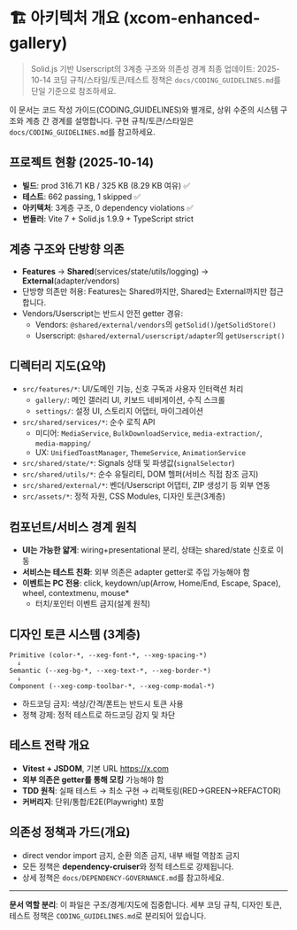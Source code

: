 # 🏗️ 아키텍처 개요 (xcom-enhanced-gallery)

> Solid.js 기반 Userscript의 3계층 구조와 의존성 경계 최종 업데이트: 2025-10-14
> 코딩 규칙/스타일/토큰/테스트 정책은 `docs/CODING_GUIDELINES.md`를 단일
> 기준으로 참조하세요.

이 문서는 코드 작성 가이드(CODING_GUIDELINES)와 별개로, 상위 수준의 시스템
구조와 계층 간 경계를 설명합니다. 구현 규칙/토큰/스타일은
`docs/CODING_GUIDELINES.md`를 참고하세요.

## 프로젝트 현황 (2025-10-14)

- **빌드**: prod 316.71 KB / 325 KB (8.29 KB 여유) ✅
- **테스트**: 662 passing, 1 skipped ✅
- **아키텍처**: 3계층 구조, 0 dependency violations ✅
- **번들러**: Vite 7 + Solid.js 1.9.9 + TypeScript strict

## 계층 구조와 단방향 의존

- **Features** → **Shared**(services/state/utils/logging) →
  **External**(adapter/vendors)
- 단방향 의존만 허용: Features는 Shared까지만, Shared는 External까지만
  접근합니다.
- Vendors/Userscript는 반드시 안전 getter 경유:
  - Vendors: `@shared/external/vendors`의 `getSolid()`/`getSolidStore()`
  - Userscript: `@shared/external/userscript/adapter`의 `getUserscript()`

## 디렉터리 지도(요약)

- `src/features/*`: UI/도메인 기능, 신호 구독과 사용자 인터랙션 처리
  - `gallery/`: 메인 갤러리 UI, 키보드 네비게이션, 수직 스크롤
  - `settings/`: 설정 UI, 스토리지 어댑터, 마이그레이션
- `src/shared/services/*`: 순수 로직 API
  - 미디어: `MediaService`, `BulkDownloadService`, `media-extraction/`,
    `media-mapping/`
  - UX: `UnifiedToastManager`, `ThemeService`, `AnimationService`
- `src/shared/state/*`: Signals 상태 및 파생값(`signalSelector`)
- `src/shared/utils/*`: 순수 유틸리티, DOM 헬퍼(서비스 직접 참조 금지)
- `src/shared/external/*`: 벤더/Userscript 어댑터, ZIP 생성기 등 외부 연동
- `src/assets/*`: 정적 자원, CSS Modules, 디자인 토큰(3계층)

## 컴포넌트/서비스 경계 원칙

- **UI는 가능한 얇게**: wiring+presentational 분리, 상태는 shared/state 신호로
  이동
- **서비스는 테스트 친화**: 외부 의존은 adapter getter로 주입 가능해야 함
- **이벤트는 PC 전용**: click, keydown/up(Arrow, Home/End, Escape, Space),
  wheel, contextmenu, mouse\*
  - 터치/포인터 이벤트 금지(설계 원칙)

## 디자인 토큰 시스템 (3계층)

```plaintext
Primitive (color-*, --xeg-font-*, --xeg-spacing-*)
  ↓
Semantic (--xeg-bg-*, --xeg-text-*, --xeg-border-*)
  ↓
Component (--xeg-comp-toolbar-*, --xeg-comp-modal-*)
```

- 하드코딩 금지: 색상/간격/폰트는 반드시 토큰 사용
- 정책 강제: 정적 테스트로 하드코딩 감지 및 차단

## 테스트 전략 개요

- **Vitest + JSDOM**, 기본 URL <https://x.com>
- **외부 의존은 getter를 통해 모킹** 가능해야 함
- **TDD 원칙**: 실패 테스트 → 최소 구현 → 리팩토링(RED→GREEN→REFACTOR)
- **커버리지**: 단위/통합/E2E(Playwright) 포함

## 의존성 정책과 가드(개요)

- direct vendor import 금지, 순환 의존 금지, 내부 배럴 역참조 금지
- 모든 정책은 **dependency-cruiser**와 정적 테스트로 강제됩니다.
- 상세 정책은 `docs/DEPENDENCY-GOVERNANCE.md`를 참고하세요.

---

**문서 역할 분리**: 이 파일은 구조/경계/지도에 집중합니다. 세부 코딩 규칙,
디자인 토큰, 테스트 정책은 `CODING_GUIDELINES.md`로 분리되어 있습니다.
